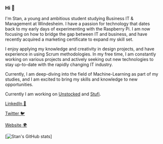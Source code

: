 ### Hi 👋

I'm Stan, a young and ambitious student studying Business IT & Management at Windesheim. I have a passion for technology that dates back to my early days of experimenting with the Raspberry Pi. I am now focusing on how to bridge the gap between IT and business, and have recently acquired a marketing certificate to expand my skill set. 

I enjoy applying my knowledge and creativity in design projects, and have experience in using Scrum methodologies. In my free time, I am constantly working on various projects and actively seeking out new technologies to stay up-to-date with the rapidly changing IT industry. 

Currently, I am deep-diving into the field of Machine-Learning as part of my studies, and I am excited to bring my skills and knowledge to new opportunities.


Currently I am working on [Unstocked](https://unstocked.nl/) and [Stufi](https://stufi.app/).

[LinkedIn 💼](https://linkedin.com/in/StanNieuwmans)

[Twitter 🐦](https://twitter.com/StanNieuwmans)

[Website 🌍](https://www.snieuwmans.nl/)

[![Stan's GitHub stats](https://github-readme-stats.vercel.app/api?username=StanNieuwmans&show_icons=true&theme=dark)]